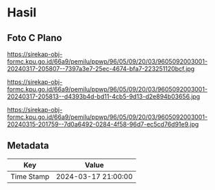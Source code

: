 # Hasil

## Foto C Plano

https://sirekap-obj-formc.kpu.go.id/66a9/pemilu/ppwp/96/05/09/20/03/9605092003001-20240317-205807--7397a3e7-25ec-4674-bfa7-223251120bcf.jpg

https://sirekap-obj-formc.kpu.go.id/66a9/pemilu/ppwp/96/05/09/20/03/9605092003001-20240317-205813--d4393b4d-bd11-4cb5-9d13-d2e894b03656.jpg

https://sirekap-obj-formc.kpu.go.id/66a9/pemilu/ppwp/96/05/09/20/03/9605092003001-20240315-201759--7d0a6492-0284-4f58-96d7-ec5cd76d91e9.jpg


## Metadata

| Key        | Value               |
| ---------- | ------------------- |
| Time Stamp | 2024-03-17 21:00:00 |



